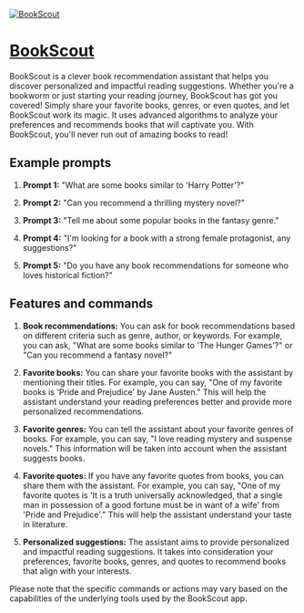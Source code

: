 [![BookScout](https://files.oaiusercontent.com/file-2GEMyJbuWsQMvtqZQ53AZeov?se=2123-10-17T21%3A09%3A03Z&sp=r&sv=2021-08-06&sr=b&rscc=max-age%3D31536000%2C%20immutable&rscd=attachment%3B%20filename%3Ddf9bdee0-42c0-445f-9038-4a25ee70993e.png&sig=kn4pUYbl1Mxk2/%2BFN5Mjhqanay/rKuWmKf6yG625xxI%3D)](https://chat.openai.com/g/g-ZL6vofLdB-bookscout)

# [BookScout](https://chat.openai.com/g/g-ZL6vofLdB-bookscout)

BookScout is a clever book recommendation assistant that helps you discover personalized and impactful reading suggestions. Whether you're a bookworm or just starting your reading journey, BookScout has got you covered! Simply share your favorite books, genres, or even quotes, and let BookScout work its magic. It uses advanced algorithms to analyze your preferences and recommends books that will captivate you. With BookScout, you'll never run out of amazing books to read!

## Example prompts

1. **Prompt 1:** "What are some books similar to 'Harry Potter'?"

2. **Prompt 2:** "Can you recommend a thrilling mystery novel?"

3. **Prompt 3:** "Tell me about some popular books in the fantasy genre."

4. **Prompt 4:** "I'm looking for a book with a strong female protagonist, any suggestions?"

5. **Prompt 5:** "Do you have any book recommendations for someone who loves historical fiction?"

## Features and commands

1. **Book recommendations:** You can ask for book recommendations based on different criteria such as genre, author, or keywords. For example, you can ask, "What are some books similar to 'The Hunger Games'?" or "Can you recommend a fantasy novel?"

2. **Favorite books:** You can share your favorite books with the assistant by mentioning their titles. For example, you can say, "One of my favorite books is 'Pride and Prejudice' by Jane Austen." This will help the assistant understand your reading preferences better and provide more personalized recommendations.

3. **Favorite genres:** You can tell the assistant about your favorite genres of books. For example, you can say, "I love reading mystery and suspense novels." This information will be taken into account when the assistant suggests books.

4. **Favorite quotes:** If you have any favorite quotes from books, you can share them with the assistant. For example, you can say, "One of my favorite quotes is 'It is a truth universally acknowledged, that a single man in possession of a good fortune must be in want of a wife' from 'Pride and Prejudice'." This will help the assistant understand your taste in literature.

5. **Personalized suggestions:** The assistant aims to provide personalized and impactful reading suggestions. It takes into consideration your preferences, favorite books, genres, and quotes to recommend books that align with your interests.

Please note that the specific commands or actions may vary based on the capabilities of the underlying tools used by the BookScout app.